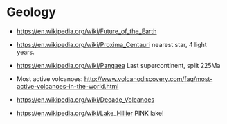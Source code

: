 # Geology

-   <https://en.wikipedia.org/wiki/Future_of_the_Earth>

-   <https://en.wikipedia.org/wiki/Proxima_Centauri> nearest star, 4 light years.

-   <https://en.wikipedia.org/wiki/Pangaea> Last supercontinent, split 225Ma

-   Most active volcanoes: <http://www.volcanodiscovery.com/faq/most-active-volcanoes-in-the-world.html>

-   <https://en.wikipedia.org/wiki/Decade_Volcanoes>

-   <https://en.wikipedia.org/wiki/Lake_Hillier> PINK lake!
